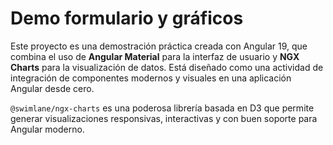 # Demo formulario y gráficos

Este proyecto es una demostración práctica creada con Angular 19, que combina el uso de **Angular Material** para la interfaz de usuario y **NGX Charts** para la visualización de datos. Está diseñado como una actividad de integración de componentes modernos y visuales en una aplicación Angular desde cero.

`@swimlane/ngx-charts` es una poderosa librería basada en D3 que permite generar visualizaciones responsivas, interactivas y con buen soporte para Angular moderno.
